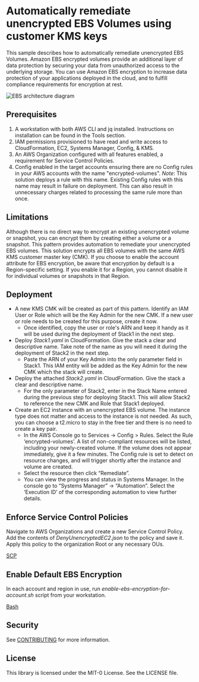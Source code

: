 # Automatically remediate unencrypted EBS Volumes using customer KMS keys

This sample describes how to automatically remediate unencrypted EBS Volumes. Amazon EBS encrypted volumes provide an additional layer of data protection by securing your data from unauthorized access to the underlying storage. You can use Amazon EBS encryption to increase data protection of your applications deployed in the cloud, and to fulfill compliance requirements for encryption at rest.

![EBS architecture diagram](./ebs-architecture.png)

## Prerequisites 
1. A workstation with both AWS CLI and jq installed. Instructions on installation can be found in the Tools section.
2. IAM permissions provisioned to have read and write access to CloudFormation, EC2, Systems Manager, Config, & KMS.
3. An AWS Organization configured with all features enabled, a requirement for Service Control Policies.
4. Config enabled in the target accounts ensuring there are no Config rules in your AWS accounts with the name "encrypted-volumes". *Note*: This solution deploys a rule with this name. Existing Config rules with this name may result in failure on deployment.  This can also result in unnecessary charges related to processing the same rule more than once.


## Limitations
Although there is no direct way to encrypt an existing unencrypted volume or snapshot, you can encrypt them by creating either a volume or a snapshot. This pattern provides automation to remediate your unencrypted EBS volumes.
This solution encrypts all EBS volumes with the same AWS KMS customer master key (CMK).
If you choose to enable the account attribute for EBS encryption, be aware that encryption by default is a Region-specific setting. If you enable it for a Region, you cannot disable it for individual volumes or snapshots in that Region.


## Deployment
 
* A new KMS CMK will be created as part of this pattern. Identify an IAM User or Role which will be the Key Admin for the new CMK. If a new user or role needs to be created for this purpose, create it now.
    * Once identified, copy the user or role's ARN and keep it handy as it will be used during the deployment of Stack1 in the next step.
* Deploy _Stack1.yaml_ in CloudFormation. Give the stack a clear and descriptive name. Take note of the name as you will need it during the deployment of Stack2 in the next step.
    * Paste the ARN of your Key Admin into the only parameter field in Stack1. This IAM entity will be added as the Key Admin for the new CMK which the stack will create.
* Deploy the attached _Stack2.yaml_ in CloudFormation. Give the stack a clear and descriptive name.
    * For the only parameter of Stack2, enter in the Stack Name entered during the previous step for deploying Stack1. This will allow Stack2 to reference the new CMK and Role that Stack1 deployed.
* Create an EC2 instance with an unencrypted EBS volume. The instance type does not matter and access to the instance is not needed. As such, you can choose a t2.micro to stay in the free tier and there is no need to create a key pair.
    * In the AWS Console go to Services -> Config > Rules. Select the Rule ‘encrypted-volumes’. A list of non-compliant resources will be listed, including your newly-created volume. If the volume does not appear immediately, give it a few minutes. The Config rule is set to detect on resource changes, and will trigger shortly after the instance and volume are created.
    * Select the resource then click “Remediate”.
    * You can view the progress and status in Systems Manager. In the console go to “Systems Manager” -> “Automation”. Select the ‘Execution ID’ of the corresponding automation to view further details.


## Enforce Service Control Policies

Navigate to AWS Organizations and create a new Service Control Policy. Add the contents of _DenyUnencryptedEC2.json_ to the policy and save it. Apply this policy to the organization Root or any necessary OUs.

[SCP](SCP)

## Enable Default EBS Encryption

In each account and region in use, run _enable-ebs-encryption-for-account.sh_ script from your workstation.

[Bash](Bash)

## Security

See [CONTRIBUTING](CONTRIBUTING.md#security-issue-notifications) for more information.

## License

This library is licensed under the MIT-0 License. See the LICENSE file.


